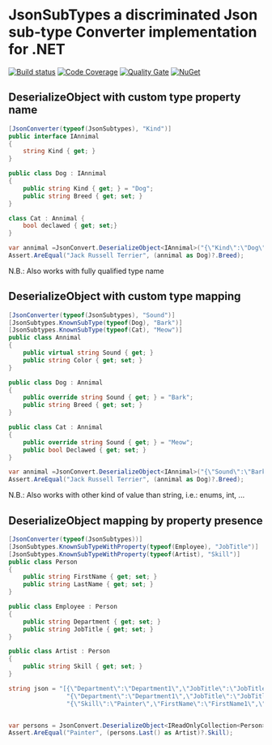 # __JsonSubTypes__ a discriminated Json sub-type Converter implementation for .NET
[![Build status](https://ci.appveyor.com/api/projects/status/g11crbl037en6rkq/branch/master?svg=true)](https://ci.appveyor.com/project/manuc66/jsonsubtypes/branch/master)
[![Code Coverage](https://codecov.io/gh/manuc66/JsonSubTypes/branch/master/graph/badge.svg)](https://codecov.io/gh/manuc66/JsonSubTypes)
[![Quality Gate](https://sonarqube.com/api/badges/gate?key=manuc66:JsonSubtypes:master)](https://sonarqube.com/dashboard/index/manuc66:JsonSubtypes:master)
[![NuGet](https://img.shields.io/nuget/v/JsonSubTypes.svg)](https://www.nuget.org/packages/JsonSubTypes/)

## DeserializeObject with custom type property name

```csharp
[JsonConverter(typeof(JsonSubtypes), "Kind")]
public interface IAnnimal
{
    string Kind { get; }
}

public class Dog : IAnnimal
{
    public string Kind { get; } = "Dog";
    public string Breed { get; set; }
}

class Cat : Annimal {
    bool declawed { get; set;}
}
```

```csharp
var annimal =JsonConvert.DeserializeObject<IAnnimal>("{\"Kind\":\"Dog\",\"Breed\":\"Jack Russell Terrier\"}");
Assert.AreEqual("Jack Russell Terrier", (annimal as Dog)?.Breed);
```
N.B.: Also works with fully qualified type name

## DeserializeObject with custom type mapping

```csharp
[JsonConverter(typeof(JsonSubtypes), "Sound")]
[JsonSubtypes.KnownSubType(typeof(Dog), "Bark")]
[JsonSubtypes.KnownSubType(typeof(Cat), "Meow")]
public class Annimal
{
    public virtual string Sound { get; }
    public string Color { get; set; }
}

public class Dog : Annimal
{
    public override string Sound { get; } = "Bark";
    public string Breed { get; set; }
}

public class Cat : Annimal
{
    public override string Sound { get; } = "Meow";
    public bool Declawed { get; set; }
}
```

```csharp
var annimal =JsonConvert.DeserializeObject<IAnnimal>("{\"Sound\":\"Bark\",\"Breed\":\"Jack Russell Terrier\"}");
Assert.AreEqual("Jack Russell Terrier", (annimal as Dog)?.Breed);
```

N.B.: Also works with other kind of value than string, i.e.: enums, int, ...

## DeserializeObject mapping by property presence

```csharp
[JsonConverter(typeof(JsonSubtypes))]
[JsonSubtypes.KnownSubTypeWithProperty(typeof(Employee), "JobTitle")]
[JsonSubtypes.KnownSubTypeWithProperty(typeof(Artist), "Skill")]
public class Person
{
    public string FirstName { get; set; }
    public string LastName { get; set; }
}

public class Employee : Person
{
    public string Department { get; set; }
    public string JobTitle { get; set; }
}

public class Artist : Person
{
    public string Skill { get; set; }
}
```


```csharp
string json = "[{\"Department\":\"Department1\",\"JobTitle\":\"JobTitle1\",\"FirstName\":\"FirstName1\",\"LastName\":\"LastName1\"}," +
                "{\"Department\":\"Department1\",\"JobTitle\":\"JobTitle1\",\"FirstName\":\"FirstName1\",\"LastName\":\"LastName1\"}," +
                "{\"Skill\":\"Painter\",\"FirstName\":\"FirstName1\",\"LastName\":\"LastName1\"}]";


var persons = JsonConvert.DeserializeObject<IReadOnlyCollection<Person>>(json);
Assert.AreEqual("Painter", (persons.Last() as Artist)?.Skill);
```
